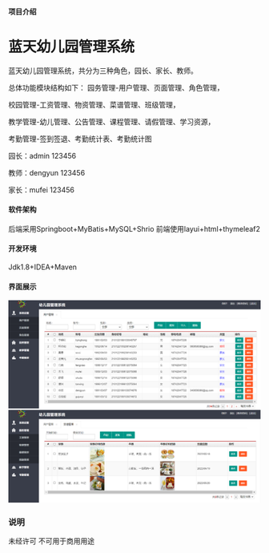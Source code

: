 #### 项目介绍
# 蓝天幼儿园管理系统 #

蓝天幼儿园管理系统，共分为三种角色，园长、家长、教师。

总体功能模块结构如下：
园务管理-用户管理、页面管理、角色管理，

校园管理-工资管理、物资管理、菜谱管理、班级管理，

教学管理-幼儿管理、公告管理、课程管理、请假管理、学习资源，

考勤管理-签到签退、考勤统计表、考勤统计图

园长：admin 123456

教师：dengyun 123456

家长：mufei 123456

#### 软件架构
后端采用Springboot+MyBatis+MySQL+Shrio
前端使用layui+html+thymeleaf2


#### 开发环境
Jdk1.8+IDEA+Maven

#### 界面展示
![image](/result_show/1.png)
![image](result_show/2.png)

### 说明
未经许可 不可用于商用用途
